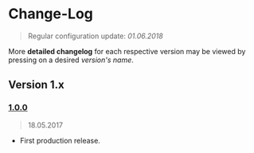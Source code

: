 Change-Log
===============
> Regular configuration update: _01.06.2018_

More **detailed changelog** for each respective version may be viewed by pressing on a desired _version's name_.

## Version 1.x ##

### [1.0.0](https://github.com/universum-studios/websocket_adapter/releases/tag/v1.0.0) ###
> 18.05.2017

- First production release.